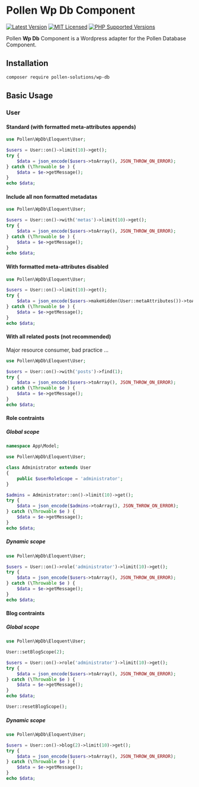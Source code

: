# Pollen Wp Db Component

[![Latest Version](https://img.shields.io/badge/release-1.0.0-blue?style=for-the-badge)](https://www.presstify.com/pollen-solutions/container/)
[![MIT Licensed](https://img.shields.io/badge/license-MIT-green?style=for-the-badge)](LICENSE.md)
[![PHP Supported Versions](https://img.shields.io/badge/PHP->=7.0-8892BF?style=for-the-badge&logo=php)](https://www.php.net/supported-versions.php)

Pollen **Wp Db** Component is a Wordpress adapter for the Pollen Database Component.

## Installation

```bash
composer require pollen-solutions/wp-db
```

## Basic Usage

### User

#### Standard (with formatted meta-attributes appends)

```php
use Pollen\WpDb\Eloquent\User;

$users = User::on()->limit(10)->get();
try {
    $data = json_encode($users->toArray(), JSON_THROW_ON_ERROR);
} catch (\Throwable $e ) {
    $data = $e->getMessage();
}
echo $data;
```

#### Include all non formatted metadatas

```php
use Pollen\WpDb\Eloquent\User;

$users = User::on()->with('metas')->limit(10)->get();
try {
    $data = json_encode($users->toArray(), JSON_THROW_ON_ERROR);
} catch (\Throwable $e ) {
    $data = $e->getMessage();
}
echo $data;
```

#### With formatted meta-attributes disabled

```php
use Pollen\WpDb\Eloquent\User;

$users = User::on()->limit(10)->get();
try {
    $data = json_encode($users->makeHidden(User::metaAttributes())->toArray(), JSON_THROW_ON_ERROR);
} catch (\Throwable $e ) {
    $data = $e->getMessage();
}
echo $data;

```

#### With all related posts (not recommended)

Major resource consumer, bad practice ...

```php
use Pollen\WpDb\Eloquent\User;

$users = User::on()->with('posts')->find(1);
try {
    $data = json_encode($users->toArray(), JSON_THROW_ON_ERROR);
} catch (\Throwable $e ) {
    $data = $e->getMessage();
}
echo $data;

```

#### Role contraints

##### Global scope

```php
namespace App\Model;

use Pollen\WpDb\Eloquent\User;

class Administrator extends User
{
    public $userRoleScope = 'administrator';
}

$admins = Administrator::on()->limit(10)->get();
try {
    $data = json_encode($admins->toArray(), JSON_THROW_ON_ERROR);
} catch (\Throwable $e ) {
    $data = $e->getMessage();
}
echo $data;

```

##### Dynamic scope 

```php
use Pollen\WpDb\Eloquent\User;

$users = User::on()->role('administrator')->limit(10)->get();
try {
    $data = json_encode($users->toArray(), JSON_THROW_ON_ERROR);
} catch (\Throwable $e ) {
    $data = $e->getMessage();
}
echo $data;

```

#### Blog contraints

##### Global scope

```php
use Pollen\WpDb\Eloquent\User;

User::setBlogScope(2);

$users = User::on()->role('administrator')->limit(10)->get();
try {
    $data = json_encode($users->toArray(), JSON_THROW_ON_ERROR);
} catch (\Throwable $e ) {
    $data = $e->getMessage();
}
echo $data;

User::resetBlogScope();

```

##### Dynamic scope

```php
use Pollen\WpDb\Eloquent\User;

$users = User::on()->blog(2)->limit(10)->get();
try {
    $data = json_encode($users->toArray(), JSON_THROW_ON_ERROR);
} catch (\Throwable $e ) {
    $data = $e->getMessage();
}
echo $data;

```
